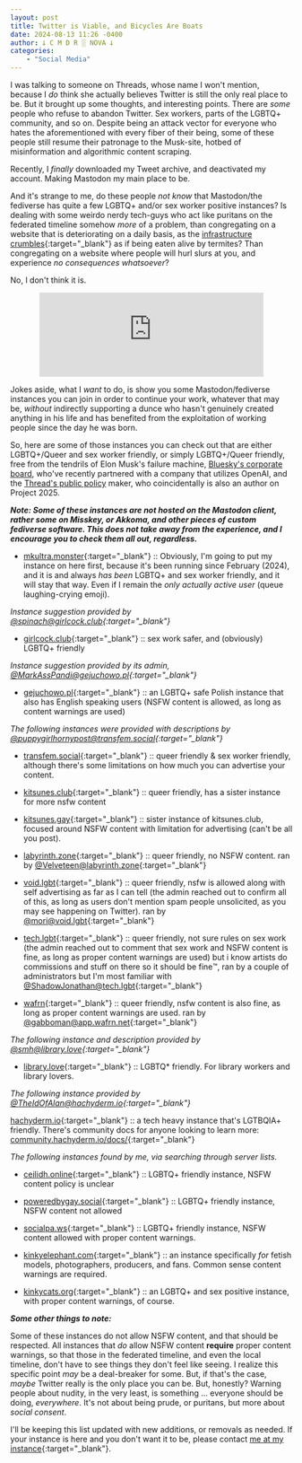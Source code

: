 ```yaml
---
layout: post
title: Twitter is Viable, and Bicycles Are Boats
date: 2024-08-13 11:26 -0400
author: 𐕣 C M D R ░ NOVA 𐕣
categories:
    - "Social Media"
---
```


I was talking to someone on Threads, whose name I won't mention, because I *do* think she actually believes Twitter is still the only real place to be. But it brought up some thoughts, and interesting points. There are *some* people who refuse to abandon Twitter. Sex workers, parts of the LGBTQ+ community, and so on. Despite being an attack vector for everyone who hates the aforementioned with every fiber of their being, some of these people still resume their patronage to the Musk-site, hotbed of misinformation and algorithmic content scraping.

Recently, I *finally* downloaded my Tweet archive, and deactivated my account. Making Mastodon my main place to be.

And it's strange to me, do these people *not know* that Mastodon/the fediverse has quite a few LGBTQ+ and/or sex worker positive instances? Is dealing with some weirdo nerdy tech-guys who act like puritans on the federated timeline somehow *more* of a problem, than congregating on a website that is deteriorating on a daily basis, as the [infrastructure crumbles](https://www.washingtonpost.com/technology/2024/08/12/trump-returns-x-elon-musk-interview/){:target="_blank"} as if being eaten alive by termites? Than congregating on a website where people will hurl slurs at you, and experience *no consequences whatsoever*?

No, I don't think it is.

<center>
<iframe src="https://mkultra.monster/@cmdr_nova/112955218421055797/embed" class="mastodon-embed" style="max-width: 100%; border: 0" width="400" allowfullscreen="allowfullscreen"></iframe><script src="https://mkultra.monster/embed.js" async="async"></script>
</center>

Jokes aside, what I *want* to do, is show you some Mastodon/fediverse instances you can join in order to continue your work, whatever that may be, *without* indirectly supporting a dunce who hasn't genuinely created anything in his life and has benefited from the exploitation of working people since the day he was born.

So, here are some of those instances you can check out that are either LGBTQ+/Queer and sex worker friendly, or simply LGBTQ+/Queer friendly, free from the tendrils of Elon Musk's failure machine, [Bluesky's corporate board](https://www.nova-prime.net/social%20media/2024/07/31/bluesky-part-3-all-your-data-are-belong-to-us.html), who've recently partnered with a company that utilizes OpenAI, and the [Thread's public policy](https://www.nova-prime.net/social%20media/2024/07/30/threads-project-2025.html) maker, who coincidentally is also an author on Project 2025.

***Note: Some of these instances are not hosted on the Mastodon client, rather some on Misskey, or Akkoma, and other pieces of custom fediverse software. This does not take away from the experience, and I encourage you to check them all out, regardless.***

- [mkultra.monster](){:target="_blank"} :: Obviously, I'm going to put my instance on here first, because it's been running since February (2024), and it is and always *has been* LGBTQ+ and sex worker friendly, and it will stay that way. Even if I remain the *only actually active user* (queue laughing-crying emoji).

*Instance suggestion provided by [@spinach@girlcock.club](https://girlcock.club/@spinach){:target="_blank"}*

- [girlcock.club](https://girlcock.club/about){:target="_blank"} :: sex work safer, and (obviously) LGBTQ+ friendly

*Instance suggestion provided by its admin, [@MarkAssPandi@gejuchowo.pl](https://gejuchowo.pl/@MarkAssPandi){:target="_blank"}*

- [gejuchowo.pl](https://gejuchowo.pl/about){:target="_blank"} :: an LGBTQ+ safe Polish instance that also has English speaking users (NSFW content is allowed, as long as content warnings are used)

*The following instances were provided with descriptions by [@puppygirlhornypost@transfem.social](https://transfem.social/@puppygirlhornypost){:target="_blank"}*

- [transfem.social](https://transfem.social/about){:target="_blank"} :: queer friendly & sex worker friendly, although there's some limitations on how much you can advertise your content.

- [kitsunes.club](https://kitsunes.club/){:target="_blank"} :: queer friendly, has a sister instance for more nsfw content

- [kitsunes.gay](https://kitsunes.gay/about){:target="_blank"} :: sister instance of kitsunes.club, focused around NSFW content with limitation for advertising (can't be all you post).

- [labyrinth.zone](https://labyrinth.zone/about){:target="_blank"} :: queer friendly, no NSFW content. ran by [@Velveteen@labyrinth.zone](https://labyrinth.zone/users/Velveteen){:target="_blank"}

- [void.lgbt](https://void.lgbt/about){:target="_blank"} :: queer friendly, nsfw is allowed along with self advertising as far as I can tell (the admin reached out to confirm all of this, as long as users don't mention spam people unsolicited, as you may see happening on Twitter). ran by [@mori@void.lgbt](https://void.lgbt/users/mori){:target="_blank"}

- [tech.lgbt](https://tech.lgbt/about){:target="_blank"} :: queer friendly, not sure rules on sex work (the admin reached out to comment that sex work and NSFW content is fine, as long as proper content warnings are used) but i know artists do commissions and stuff on there so it should be fine™️, ran by a couple of administrators but I'm most familiar with [@ShadowJonathan@tech.lgbt](https://tech.lgbt/@ShadowJonathan){:target="_blank"}

- [wafrn](https://app.wafrn.net){:target="_blank"} :: queer friendly, nsfw content is also fine, as long as proper content warnings are used. ran by [@gabboman@app.wafrn.net](https://app.wafrn.net/blog/gabboman){:target="_blank"}

*The following instance and description provided by [@smh@library.love](https://library.love/@smh){:target="_blank"}*

- [library.love](https://library.love/about){:target="_blank"} ::  LGBTQ* friendly. For library workers and library lovers.

*The following instance provided by [@TheIdOfAlan@hachyderm.io](https://hachyderm.io/@TheIdOfAlan){:target="_blank"}*

[hachyderm.io](https://hachyderm.io/about){:target="_blank"} :: a tech heavy instance that's LGTBQIA+ friendly. There's community docs for anyone looking to learn more: [community.hachyderm.io/docs/](https://community.hachyderm.io/docs/){:target="_blank"}

*The following instances found by me, via searching through server lists.*

- [ceilidh.online](https://ceilidh.online/about){:target="_blank"} :: LGBTQ+ friendly instance, NSFW content policy is unclear

- [poweredbygay.social](https://poweredbygay.social/about){:target="_blank"} :: LGBTQ+ friendly instance, NSFW content not allowed

- [socialpa.ws](https://socialpa.ws/about){:target="_blank"} :: LGBTQ+ friendly instance, NSFW content allowed with proper content warnings.

- [kinkyelephant.com](https://kinkyelephant.com/about){:target="_blank"} :: an instance specifically *for* fetish models, photographers, producers, and fans. Common sense content warnings are required.

- [kinkycats.org](https://kinkycats.org/about){:target="_blank"} :: an LGBTQ+ and sex positive instance, with proper content warnings, of course.

***Some other things to note:***

Some of these instances do not allow NSFW content, and that should be respected. All instances that *do* allow NSFW content **require** proper content warnings, so that those in the federated timeline, and even the local timeline, don't have to see things they don't feel like seeing. I realize this specific point *may* be a deal-breaker for some. But, if that's the case, *maybe* Twitter really is the only place you can be. But, honestly? Warning people about nudity, in the very least, is something ... everyone should be doing, *everywhere*. It's not about being prude, or puritans, but more about *social consent*.

I'll be keeping this list updated with new additions, or removals as needed. If your instance is here and you don't want it to be, please contact [me at my instance](https://mkultra.monster/@cmdr_nova){:target="_blank"}.

